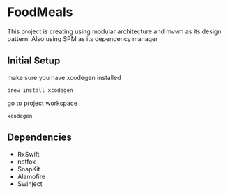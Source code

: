 # FoodMeals

This project is creating using modular architecture and mvvm as its design pattern.
Also using SPM as its dependency manager

## Initial Setup
make sure you have xcodegen installed
```
brew install xcodegen
```

go to project workspace
```
xcodegen
```

## Dependencies
- RxSwift
- netfox
- SnapKit
- Alamofire
- Swinject
